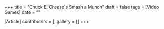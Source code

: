 +++
title = "Chuck E. Cheese's Smash a Munch"
draft = false
tags = [Video Games]
date = ""

[Article]
contributors = []
gallery = []
+++